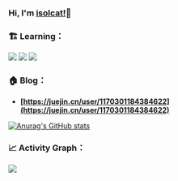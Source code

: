### Hi, I'm [isolcat!](https://github.com/isolcat?tab=repositories)👋

### 🏗️ Learning：

<code><img src="https://img.shields.io/badge/typescript-%23007ACC.svg?style=for-the-badge&logo=typescript&logoColor=white"/></code>
<code><img src="https://img.shields.io/badge/node.js-6DA55F?style=for-the-badge&logo=node.js&logoColor=white"/></code>
<code><img src="https://img.shields.io/badge/vuejs-%2335495e.svg?style=for-the-badge&logo=vuedotjs&logoColor=%234FC08D"/></code>


### 🏠 Blog：

- **[https://juejin.cn/user/1170301184384622](https://juejin.cn/user/1170301184384622)**


[![Anurag's GitHub stats](https://github-readme-stats.vercel.app/api?username=isolcat)](https://github.com/anuraghazra/github-readme-stats)   

### 📈 Activity Graph：

![](https://activity-graph.herokuapp.com/graph?username=isolcat&theme=react-dark)

